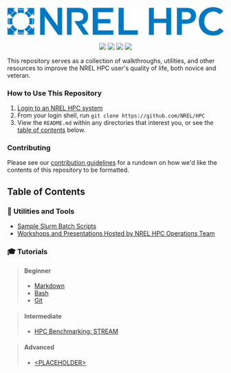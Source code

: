 <p align="center"><img src="assets/hpc.png"/></p>
<p align="center">
<a href="http://www.gnu.org/licenses/gpl-3.0.html"><img src="https://img.shields.io/badge/license-GPL--3.0-blue.svg"></a>
<img src="https://img.shields.io/github/repo-size/NREL/HPC.svg?label=size">
<a href="https://github.com/NREL/HPC/issues/"><img src="https://img.shields.io/github/issues/NREL/HPC.svg"></a>
<img src="https://img.shields.io/github/stars/NREL/HPC.svg?style=social">
</p>

This repository serves as a collection of walkthroughs, utilities, and other resources to improve the NREL HPC user's quality of life, both novice and veteran.

### How to Use This Repository

1. [Login to an NREL HPC system](https://www.nrel.gov/hpc/system-access.html)
2. From your login shell, run `git clone https://github.com/NREL/HPC`
3. View the `README.md` within any directories that interest you, or see the [table of contents](#table-of-contents) below.

### Contributing
Please see our [contribution guidelines](CONTRIBUTING.md) for a rundown on how we'd like the contents of this repository to be formatted.

## Table of Contents

### 🔧 Utilities and Tools
* [Sample Slurm Batch Scripts](/slurm/README.md)
* [Workshops and Presentations Hosted by NREL HPC Operations Team](/workshops/README.md)

### 🎓 Tutorials
> #### Beginner
> * [Markdown](/markdown/README.md)
> * [Bash](/bash/README.md)
> * [Git](/git/README.md)

> #### Intermediate
>  * [HPC Benchmarking: STREAM](/stream_benchmark/StreamTutorial.ipynb)

> #### Advanced
>  * [\<PLACEHOLDER\>](/markdown/README.md)
